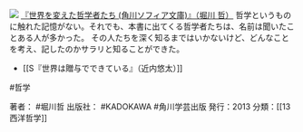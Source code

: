 
[![](https://images-fe.ssl-images-amazon.com/images/I/51UiYxl%2BIyL._SL160_.jpg)](http://www.amazon.co.jp/exec/obidos/ASIN/B00AXUSZD6/choiyaki81-22/ref=nosim)
[『世界を変えた哲学者たち (角川ソフィア文庫)』（堀川 哲）](http://www.amazon.co.jp/exec/obidos/ASIN/B00AXUSZD6/choiyaki81-22/ref=nosim)
哲学というものに触れた記憶がない。それでも、本書に出てくる哲学者たちは、名前は聞いたことある人が多かった。
その人たちを深く知るまではいかないけど、どんなことを考え、記したのかサラリと知ることができた。

- [[S『世界は贈与でできている』（近内悠太）]]

#哲学

著者： #堀川哲 
出版社： #KADOKAWA #角川学芸出版
発行：2013
分類：[[13西洋哲学]]